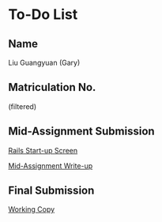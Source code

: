 # To-Do List

## Name
Liu Guangyuan (Gary)

## Matriculation No.
(filtered)

## Mid-Assignment Submission
[Rails Start-up Screen](submissions/rails_start_up_screen.png)

[Mid-Assignment Write-up](submissions/Mid-Assignment%20Write-up.pdf)

## Final Submission
[Working Copy](https://enigmatic-earth-19095.herokuapp.com/)
